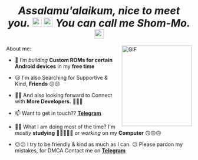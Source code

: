 *<h1 align="center"> Assalamu'alaikum, nice to meet you. <img src="https://media.giphy.com/media/hvRJCLFzcasrR4ia7z/giphy.gif" width="25px"> <img src="https://media.giphy.com/media/hvRJCLFzcasrR4ia7z/giphy.gif" width="25px"> You can call me Shom-Mo. <img src="https://media.giphy.com/media/hvRJCLFzcasrR4ia7z/giphy.gif" width="25px"> </h1>*

<img align="right" alt="GIF" src="https://media1.giphy.com/media/3o7WIx7urV838kHFzW/giphy.gif" width="190" height="220" />
 
About me: 

- 🔭 I’m *building* **Custom ROMs for certain Android devices** in my **free time** 

- 😢 I'm also Searching for Supportive & Kind, **Friends** 😕😕

- 🤝🏼 And also looking forward to Connect with **More Developers.** 🥺🥺🥺

- 📫 Want to get in touch?? **[Telegram](https://t.me/soumyo19)**

- 👋🏼 What I am doing most of the time? I'm *mostly* **studying** 🧑🏻‍🔬🙇🏻 or *working* on my **Computer** 🙃🙃🙃

- 😕😕 I try to be friendly & kind as much as I can. 😕 Please pardon my mistakes, for DMCA Contact me on **[Telegram](https://t.me/soumyo19)**
